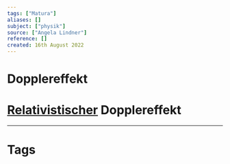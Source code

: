 ```yaml
---
tags: ["Matura"]
aliases: []
subject: ["physik"]
source: ["Angela Lindner"]
reference: []
created: 16th August 2022
---
```


# Dopplereffekt

# [Relativistischer](Relativit%C3%A4tstheorie.md) Dopplereffekt



---
# Tags